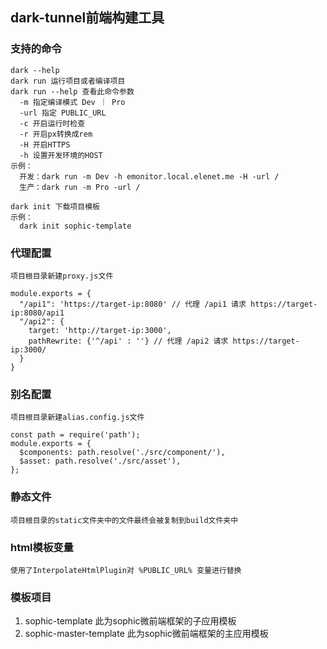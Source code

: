 ## dark-tunnel前端构建工具

### 支持的命令

```
dark --help
dark run 运行项目或者编译项目
dark run --help 查看此命令参数
  -m 指定编译模式 Dev ｜ Pro
  -url 指定 PUBLIC_URL
  -c 开启运行时检查
  -r 开启px转换成rem
  -H 开启HTTPS
  -h 设置开发环境的HOST
示例：
  开发：dark run -m Dev -h emonitor.local.elenet.me -H -url /
  生产：dark run -m Pro -url /

dark init 下载项目模板
示例：
  dark init sophic-template
```

### 代理配置

```
项目根目录新建proxy.js文件

module.exports = {
  "/api1": 'https://target-ip:8080' // 代理 /api1 请求 https://target-ip:8080/api1
  "/api2": {
    target: 'http://target-ip:3000',
    pathRewrite: {'^/api' : ''} // 代理 /api2 请求 https://target-ip:3000/
  }
}
```

### 别名配置

```
项目根目录新建alias.config.js文件

const path = require('path');
module.exports = {
  $components: path.resolve('./src/component/'),
  $asset: path.resolve('./src/asset'),
};
```

### 静态文件

```
项目根目录的static文件夹中的文件最终会被复制到build文件夹中
```

### html模板变量

```
使用了InterpolateHtmlPlugin对 %PUBLIC_URL% 变量进行替换
```

### 模板项目

1. sophic-template 此为sophic微前端框架的子应用模板
2. sophic-master-template 此为sophic微前端框架的主应用模板
   